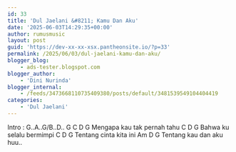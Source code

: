 ```yaml
---
id: 33
title: 'Dul Jaelani &#8211; Kamu Dan Aku'
date: '2025-06-03T14:29:35+00:00'
author: rumusmusic
layout: post
guid: 'https://dev-xx-xx-xsx.pantheonsite.io/?p=33'
permalink: /2025/06/03/dul-jaelani-kamu-dan-aku/
blogger_blog:
    - ads-tester.blogspot.com
blogger_author:
    - 'Dini Nurinda'
blogger_internal:
    - /feeds/3473668110735409380/posts/default/3481539549104404419
categories:
    - 'Dul Jaelani'
---
```


Intro : G..A..G/B..D.. G C D G Mengapa kau tak pernah tahu C D G Bahwa ku selalu bermimpi C D G Tentang cinta kita ini Am D G Tentang kau dan aku huu..